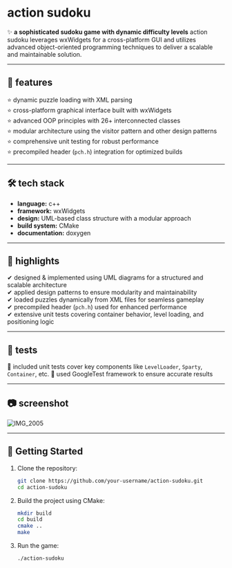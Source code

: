 # action sudoku

✨ **a sophisticated sudoku game with dynamic difficulty levels** 
action sudoku leverages wxWidgets for a cross-platform GUI and utilizes advanced object-oriented programming techniques to deliver a scalable and maintainable solution.

---

## 🌟 features
⭐ dynamic puzzle loading with XML parsing  
⭐ cross-platform graphical interface built with wxWidgets  
⭐ advanced OOP principles with 26+ interconnected classes  
⭐ modular architecture using the visitor pattern and other design patterns  
⭐ comprehensive unit testing for robust performance  
⭐ precompiled header (`pch.h`) integration for optimized builds  

---

## 🛠️ tech stack
- **language:** c++  
- **framework:** wxWidgets  
- **design:** UML-based class structure with a modular approach  
- **build system:** CMake  
- **documentation:** doxygen  

---

## 🚀 highlights
✔ designed & implemented using UML diagrams for a structured and scalable architecture  
✔ applied design patterns to ensure modularity and maintainability  
✔ loaded puzzles dynamically from XML files for seamless gameplay  
✔ precompiled header (`pch.h`) used for enhanced performance  
✔ extensive unit tests covering container behavior, level loading, and positioning logic  

---

## 🧪 tests
🧩 included unit tests cover key components like `LevelLoader`, `Sparty`, `Container`, etc.
🧩 used GoogleTest framework to ensure accurate results  

---

## 📷 screenshot
![IMG_2005](https://github.com/user-attachments/assets/d8389e77-1e51-4147-a737-6a409b88f0c2)

---

## 🎯 Getting Started
1. Clone the repository:
   ```bash
   git clone https://github.com/your-username/action-sudoku.git
   cd action-sudoku

2. Build the project using CMake:
   ```bash
   mkdir build
   cd build
   cmake ..
   make
   ```
3. Run the game:
   ```bash
   ./action-sudoku
   ```
